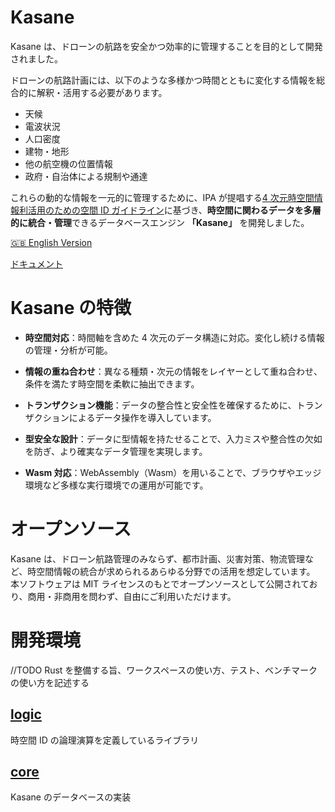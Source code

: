 # Kasane

Kasane は、ドローンの航路を安全かつ効率的に管理することを目的として開発されました。

ドローンの航路計画には、以下のような多様かつ時間とともに変化する情報を総合的に解釈・活用する必要があります。

- 天候
- 電波状況
- 人口密度
- 建物・地形
- 他の航空機の位置情報
- 政府・自治体による規制や通達

これらの動的な情報を一元的に管理するために、IPA が提唱する[4 次元時空間情報利活用のための空間 ID ガイドライン](https://www.ipa.go.jp/digital/architecture/guidelines/4dspatio-temporal-guideline.html)に基づき、**時空間に関わるデータを多層的に統合・管理**できるデータベースエンジン **「Kasane」** を開発しました。

[🇬🇧 English Version](./README.md)

[ドキュメント](https://kasane.dev)

# Kasane の特徴

- **時空間対応**：時間軸を含めた 4 次元のデータ構造に対応。変化し続ける情報の管理・分析が可能。

- **情報の重ね合わせ**：異なる種類・次元の情報をレイヤーとして重ね合わせ、条件を満たす時空間を柔軟に抽出できます。

- **トランザクション機能**：データの整合性と安全性を確保するために、トランザクションによるデータ操作を導入しています。

- **型安全な設計**：データに型情報を持たせることで、入力ミスや整合性の欠如を防ぎ、より確実なデータ管理を実現します。

- **Wasm 対応**：WebAssembly（Wasm）を用いることで、ブラウザやエッジ環境など多様な実行環境での運用が可能です。

# オープンソース

Kasane は、ドローン航路管理のみならず、都市計画、災害対策、物流管理など、時空間情報の統合が求められるあらゆる分野での活用を想定しています。
本ソフトウェアは MIT ライセンスのもとでオープンソースとして公開されており、商用・非商用を問わず、自由にご利用いただけます。

# 開発環境

//TODO
Rust を整備する旨、ワークスペースの使い方、テスト、ベンチマークの使い方を記述する

## [logic](/logic/README_JA.md)

時空間 ID の論理演算を定義しているライブラリ

## [core](/core/README_JA.md)

Kasane のデータベースの実装

